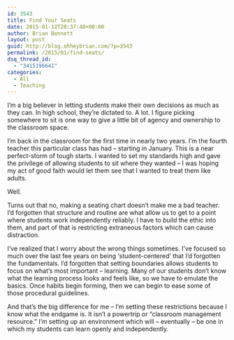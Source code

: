 ```yaml
---
id: 3543
title: Find Your Seats
date: 2015-01-12T20:37:48+00:00
author: Brian Bennett
layout: post
guid: http://blog.ohheybrian.com/?p=3543
permalink: /2015/01/find-seats/
dsq_thread_id:
  - "3415196641"
categories:
  - All
  - Teaching
---
```

I&#8217;m a big believer in letting students make their own decisions as much as they can. In high school, they&#8217;re dictated to. A lot. I figure picking somewhere to sit is one way to give a little bit of agency and ownership to the classroom space. 

I&#8217;m back in the classroom for the first time in nearly two years. I&#8217;m the fourth teacher this particular class has had &#8211; starting in January. This is a near perfect-storm of tough starts. I wanted to set my standards high and gave the privilege of allowing students to sit where they wanted &#8211; I was hoping my act of good faith would let them see that I wanted to treat them like adults.

Well.

Turns out that no, making a seating chart doesn&#8217;t make me a bad teacher. I&#8217;d forgotten that structure and routine are what allow us to get to a point where students work independently reliably. I have to _build_ the ethic into them, and part of that is restricting extraneous factors which can cause distraction. 

I&#8217;ve realized that I worry about the wrong things sometimes. I&#8217;ve focused so much over the last fee years on being &#8216;student-centered&#8217; that I&#8217;d forgotten the fundamentals. I&#8217;d forgotten that setting boundaries allows students to focus on what&#8217;s most important &#8211; learning. Many of our students don&#8217;t know what the learning process looks and feels like, so we have to emulate the basics. Once habits begin forming, then we can begin to ease some of those procedural guidelines.

And that&#8217;s the big difference for me &#8211; I&#8217;m setting these restrictions because I know what the endgame is. It isn&#8217;t a powertrip or &#8220;classroom management resource.&#8221; I&#8217;m setting up an environment which will &#8211; eventually &#8211; be one in which my students can learn openly and independently.
